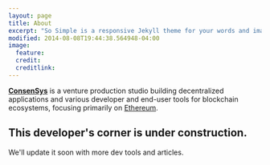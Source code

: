 ```yaml
---
layout: page
title: About
excerpt: "So Simple is a responsive Jekyll theme for your words and images."
modified: 2014-08-08T19:44:38.564948-04:00
image:
  feature:
  credit: 
  creditlink: 
---
```


**[ConsenSys](https://consensys.net)** is a venture production studio building decentralized applications and various developer and end-user tools for blockchain ecosystems, focusing primarily on [Ethereum](https://ethereum.org).


## This developer's corner is under construction.

We'll update it soon with more dev tools and articles.

